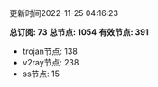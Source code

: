 更新时间2022-11-25 04:16:23

**总订阅: 73**
**总节点: 1054**
**有效节点: 391**
- trojan节点: 138
- v2ray节点: 238
- ss节点: 15
